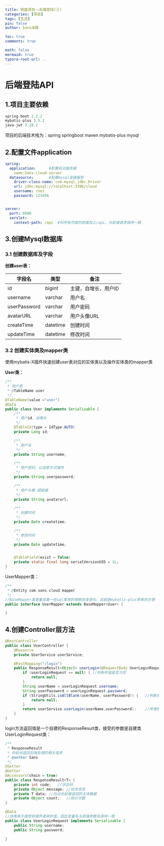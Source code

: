 ```yaml
---
title: 网盘项目——后端登陆(三)
categories: [项目]
tags: [生活]
pin: false
author: Sans泽霖

toc: true
comments: true

math: false
mermaid: true
typora-root-url: ..
---
```




# 后端登陆API



## 1.项目主要依赖

```java
spring-boot 2.2.2
mybatis-plus 3.5.1
java-jwt 3.18.2
```

项目的后端技术栈为：spring	springboot	maven	mybatis-plus	mysql



## 2.配置文件application

```yml
spring:
  application:		#配置启动服务器
    name:Sans-cloud-server	
  datasource:		#配置mysql连接服务
    driver-class-name: com.mysql.jdbc.Driver
    url: jdbc:mysql://localhost:3306/cloud
    username: root
    password: 123456


server:
  port: 8080
  servlet:
    context-path: /api	#将所有页面的前面加上/api，与前端请求保持一致
```





## 3.创建Mysql数据库

### 3.1 创建数据库及字段

**创建user表：**

| 字段名       | 类型     | 备注                 |
| ------------ | -------- | -------------------- |
| id           | bigint   | 主键，自增长，用户ID |
| username     | varchar  | 用户名               |
| userPassword | varchar  | 用户密码             |
| avatarURL    | varchar  | 用户头像URL          |
| createTime   | datetime | 创建时间             |
| updateTime   | datetime | 修改时间             |



### 3.2 创建实体类及mapper类

使用mybatis-X插件快速创建user表对应的实体类以及操作实体类的mapper类

**User类：**

```java
/**
 * 用户表
 * @TableName user
 */
@TableName(value ="user")
@Data
public class User implements Serializable {
    /**
     * 用户id，自增长
     */
    @TableId(type = IdType.AUTO)
    private Long id;

    /**
     * 用户名
     */
    private String username;

    /**
     * 用户密码，以加密方式储存
     */
    private String userpassword;

    /**
     * 用户头像 超链接
     */
    private String avatarurl;

    /**
     * 创建时间
     */
    private Date createtime;

    /**
     * 修改时间
     */
    private Date updatetime;


    @TableField(exist = false)
    private static final long serialVersionUID = 1L;
}
```



UserMapper类：

```java
/**
 * @Entity com.sans.cloud.mapper
 */
//BaseMapper类里集成着一些sql常用的增删改查语句，这就是mybatis-plus带来的方便
public interface UserMapper extends BaseMapper<User> {

}

```





## 4.创建Controller层方法

```java
@RestController
public class UserController {
    @Resource
    private UserService userService;

    @PostMapping("/login")
    public ResponseResult<Object> userLogin(@RequestBody UserLoginRequest userLoginRequest){
        if (userLoginRequest == null) {	//判断传值是否为空
            return null;
        }
        String userName = userLoginRequest.username;
        String userPassword = userLoginRequest.password;
        if (StringUtils.isAllBlank(userName, userPassword)) { 	//判断用户名密码是否为空字符
            return null;
        }
        return userService.userLogin(userName,userPassword);	//传递参数到Service层处理数据
    }
}
```

login方法返回值是一个自建的ResponseResult类，接受的参数是自建类UserLoginRequest类：

```java
/**
 * ResponseResult
 * 向前台返回后端处理的相关信息
 * @author Sans
 */
@Setter
@Getter
@Accessors(chain = true)
public class ResponseResult<T> {
	private int code;	//状态码
	private Object message;	//状态信息
	private T data;	//后台向前端返回的主体数据
	private Object count;	//统计次数	
}
```

```java
@Data
//该类用于接受前端传递来的值，因此变量名与前端参数名保持一致
public class UserLoginRequest implements Serializable {
    public String username;
    public String password;

}
```

